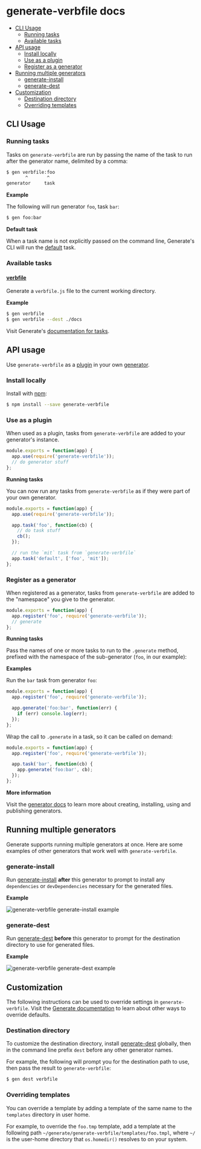 # generate-verbfile docs

- [CLI Usage](#cli-usage)
  * [Running tasks](#running-tasks)
  * [Available tasks](#available-tasks)
- [API usage](#api-usage)
  * [Install locally](#install-locally)
  * [Use as a plugin](#use-as-a-plugin)
  * [Register as a generator](#register-as-a-generator)
- [Running multiple generators](#running-multiple-generators)
  * [generate-install](#generate-install)
  * [generate-dest](#generate-dest)
- [Customization](#customization)
  * [Destination directory](#destination-directory)
  * [Overriding templates](#overriding-templates)

## CLI Usage

### Running tasks

Tasks on `generate-verbfile` are run by passing the name of the task to run after the generator name, delimited by a comma:

```sh
$ gen verbfile:foo
       ^       ^
generator     task
```

**Example**

The following will run generator `foo`, task `bar`:

```sh
$ gen foo:bar
```

**Default task**

When a task name is not explicitly passed on the command line, Generate's CLI will run the [default](#default) task.

### Available tasks

#### [verbfile](generator.js#L19)

Generate a `verbfile.js` file to the current working directory.

**Example**

```sh
$ gen verbfile
$ gen verbfile --dest ./docs
```

Visit Generate's [documentation for tasks](https://github.com/generate/generate/blob/master/docs/tasks.md).

## API usage

Use `generate-verbfile` as a [plugin](https://github.com/generate/generate/blob/master/docs/plugins.md) in your own [generator](https://github.com/generate/generate/blob/master/docs/generators.md).

### Install locally

Install with [npm](https://www.npmjs.com/):

```sh
$ npm install --save generate-verbfile
```

### Use as a plugin

When used as a plugin, tasks from `generate-verbfile` are added to your generator's instance.

```js
module.exports = function(app) {
  app.use(require('generate-verbfile'));
  // do generator stuff
};
```

**Running tasks**

You can now run any tasks from `generate-verbfile` as if they were part of your own generator.

```js
module.exports = function(app) {
  app.use(require('generate-verbfile'));

  app.task('foo', function(cb) {
    // do task stuff
    cb();
  });

  // run the `mit` task from `generate-verbfile`
  app.task('default', ['foo', 'mit']);
};
```

### Register as a generator

When registered as a generator, tasks from `generate-verbfile` are added to the "namespace" you give to the generator.

```js
module.exports = function(app) {
  app.register('foo', require('generate-verbfile'));
  // generate
};
```

**Running tasks**

Pass the names of one or more tasks to run to the `.generate` method, prefixed with the namespace of the sub-generator (`foo`, in our example):

**Examples**

Run the `bar` task from generator `foo`:

```js
module.exports = function(app) {
  app.register('foo', require('generate-verbfile'));

  app.generate('foo:bar', function(err) {
    if (err) console.log(err);
  });
};
```

Wrap the call to `.generate` in a task, so it can be called on demand:

```js
module.exports = function(app) {
  app.register('foo', require('generate-verbfile'));

  app.task('bar', function(cb) {
    app.generate('foo:bar', cb);
  });
};
```

**More information**

Visit the [generator docs](https://github.com/generate/generate/blob/master/docs/generators.md) to learn more about creating, installing, using and publishing generators.

## Running multiple generators

Generate supports running multiple generators at once. Here are some examples of other generators that work well with `generate-verbfile`.

### generate-install

Run [generate-install](https://github.com/generate/generate-install) **after** this generator to prompt to install any `dependencies` or `devDependencies` necessary for the generated files.

**Example**

![generate-verbfile generate-install example](https://raw.githubusercontent.com/generate/generate-verbfile/master/docs/demo-install.gif)

### generate-dest

Run [generate-dest](https://github.com/generate/generate-dest) **before** this generator to prompt for the destination directory to use for generated files.

**Example**

![generate-verbfile generate-dest example](https://raw.githubusercontent.com/generate/generate-verbfile/master/docs/demo-dest.gif)

## Customization

The following instructions can be used to override settings in `generate-verbfile`. Visit the [Generate documentation](https://github.com/generate/generate/blob/master/docs/overriding-defaults.md) to learn about other ways to override defaults.

### Destination directory

To customize the destination directory, install [generate-dest](https://github.com/generate/generate-dest) globally, then in the command line prefix `dest` before any other generator names.

For example, the following will prompt you for the destination path to use, then pass the result to `generate-verbfile`:

```sh
$ gen dest verbfile
```

### Overriding templates

You can override a template by adding a template of the same name to the `templates` directory in user home.

For example, to override the `foo.tmp` template, add a template at the following path `~/generate/generate-verbfile/templates/foo.tmpl`, where `~/` is the user-home directory that `os.homedir()` resolves to on your system.